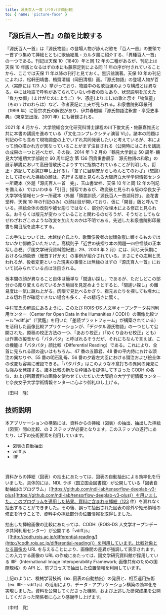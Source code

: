 ```yaml
---
title: 源氏百人一首（パタパタ顔比較）
to: { name: 'picture-face' }
---
```


<h2 class="mb-2">『源氏百人一首』の顔を比較する</h2>

『源氏百人一首』は『源氏物語』の登場人物が詠んだ歌を『百人一首』の要領で一首ずつ集めて挿絵とともに歌仙絵風・カルタ風に紹介する、「異種百人一首」の一つである。刊記は天保 10（1840）年と同 12 年の二種があるが、刊記上は天保 10 年版となるはずの本にも藤原定到による同 11 年の序が付されていることから、ここでは天保 11 年以降の刊行と見ておく。黒沢翁満著。天保 10 年の刊記によれば、松軒田靖書、棔齋清福（岡田清福）画。『源氏物語』の登場人物が百人（実際には 123 人）挙がっており、物語中の名歌百選のような構成とは異なる。中には物語で呼称があてられていない作者の歌もあり、状況説明を加えた「負方女御」（まけがたのにようご）や、憑座(よりまし)の歌と示す「物気童」（ものゝけのわらは）など、作者表記に工夫が見られる。和泉書院影印叢刊（1999 年）に管宗次氏の解説があり、伊井春樹編『源氏物語注釈書・享受史事典』（東京堂出版、2001 年）にも著録される。

2021 年 4 月から、大学院総合文化研究科博士課程の川下俊文氏・佐藤嘉惟氏と共に本書の講読を進めている（「文化コンプレクシティ演習 VI」）。諸本の問題は刊記の件も含めて現物調査の上でいずれ共同発表したいと考えているが、本によって顔の描かれ方が異なっていることがまず注目される（公開時にはこれを講読の成果の一つと述べたが、その後、2014 年 1-2 月の「鶴見大学創立 50 周年･鶴見大学短期大学部創立 60 周年記念 第 136 回貴重書展示　源氏物語の和歌」の展示解説において高田信敬氏によりすでに指摘されていることが判明した。訂正・追記してお詫び申し上げる）。「童子に目馴安からしめんとてのわざ」（惣論）として描かれた挿絵の顔は、先行する版と見られる大阪府立大学学術情報センター所蔵本（外題「源氏百人一首　完」、玉山書堂梓、天保 10 年と同 12 年の刊記を備える）ではいわゆる「引目」描写であるが、改変後と見られる版の奈良女子大学学術情報センター所蔵本（外題「頭書訓読／源氏百人一首湖月抄」、金花書堂梓、天保 10 年の刊記のみ）の顔は目が開いており、仮に「開目」版と呼んでいる。挿絵全体の改刻や被せ彫りではなく、部分的な埋木による修正と見られる。おそらくは版元が変わっていることと関わるのだろうが、そうだとしてもなぜわざわざこのような改変を加えたのかは不明である。先述した和泉書院影印叢書も開目版を底本とする。

この手法については、木越俊介氏より、歌舞伎役者の似顔象嵌に類するものではないかと御教示いただいた。高橋則子「近世の後摺り本の問題―四谷怪談の正本写し合巻」（『国文学研究資料館紀要』29、2003 年 2 月）には、同じ天保期における似顔象嵌（雁首すげかえ）の事例が紹介されている。まさにその応用と思われるが、役者変更といった現実の事情とは無縁のはずの『源氏百人一首』において試みられている点は注目される。

板本間の顔が異なること自体は簡単な「間違い探し」であるが、ただしどこの部分から彫り変えられているかの境目を見定めようとすると、「間違い探し」の難易度は一気に跳ね上がる。肉眼で見比べるかぎり、襟元あたりを探しても埋木による切れ目が確認できない場合も多く、その精巧さに驚く。

中村覚氏の解説にあるように、このたび ROIS-DS 人文学オープンデータ共同利用センター（Center for Open Data in the Humanities / CODH）の画像比較ツール“vdiff.js”（『武鑑』を用いた「差読プラットフォーム」が構築されている）を活用した画像比較アプリケーションが、「デジタル源氏物語」の一つとして公開された。原稿の校正方法の一つ、「あおり校正」（「めくり合わせ校正」とも）は作業の擬音から「パタパタ」と呼ばれるそうだが、それにちなんで言えば、この機能は「パタパタ」顔比較（Differential Reading）である。これにより、全首に見られる顔の違いはもちろん、47 番の五節君、48 番の平内侍における頭注の異なりや、55 番の明石乳母、56 番の夕霧左大臣における頭注および絵全体の改変も容易に確認できる。「パタパタ」はこのような不意打ちの異同の発見にも強みを発揮する。諸本比較の新たな枠組みを提供して下さった CODH の各位、および所蔵資料の画像を使わせていただいた大阪府立大学学術情報センターと奈良女子大学学術情報センターに心より御礼申し上げる。

<div class="text-right">（田村　隆）</div>

<h2 class="mb-2">技術説明</h2>

本アプリケーションの構築には、資料からの挿絵（図表）の抽出、抽出した挿絵（図表）間の比較、の 2 ステップが必要となります。このステップの遂行にあたり、以下の技術要素を利用しています。

- 図表の自動抽出
- vdiff.js
- IIIF

<br/>

資料からの挿絵（図表）の抽出にあたっては、図表の自動抽出による効率化を行いました。具体的には、NDL ラボ（国立国会図書館）が公開している「図表自動抽出のプログラム」（[https://github.com/ndl-lab/tensorflow-deeplab-v3-plus](https://github.com/ndl-lab/tensorflow-deeplab-v3-plus)）を用いました。このプログラムを適用した結果、資料に含まれる挿絵（123 件）を漏れなく抽出することができました。その後、誤って抽出された図表の除外や矩形領域の修正を行うことで、資料中の挿絵部分の位置情報を取得しました。

抽出した挿絵画像の比較にあたっては、CODH（ROIS-DS 人文学オープンデータ共同利用センター）が公開する「vdiff.js」（[http://codh.rois.ac.jp/differential-reading/](http://codh.rois.ac.jp/differential-reading/)）を利用しています。比較対象となる画像の URL を与えることにより、画像間の差異が強調して表示されます。この入力する画像の URL の作成にあたっては、国文学研究資料館が採用している IIIF（International Image Interoperability Framework; 画像共有のための国際規格）の API と、前プロセスで抽出した位置情報を利用しています。

上記のように、機械学習技術（ex. 図表の自動抽出）の発展と、相互運用技術（ex. IIIF・vdiff.js）の活用により、データ・アプリケーション構築の効率化を実現しました。資料を公開してくださった機関、および上述した研究成果を公開してくださった関係者に心より感謝申し上げます。

<div class="text-right">（中村　覚）</div>
